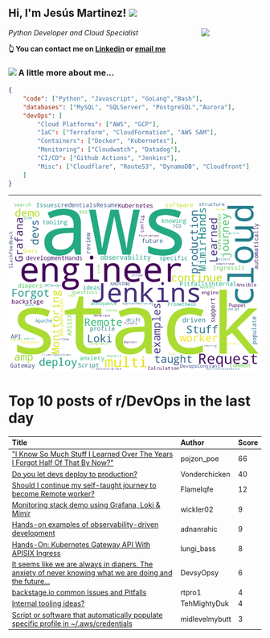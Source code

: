 <!--
**jmartinezl/jmartinezl** is a ✨ _special_ ✨ repository because its `README.md` (this file) appears on your GitHub profile.

Here are some ideas to get you started:

- 🔭 I’m currently working on ...
- 🌱 I’m currently learning ...
- 👯 I’m looking to collaborate on ...
- 🤔 I’m looking for help with ...
- 💬 Ask me about ...
- 📫 How to reach me: ...
- 😄 Pronouns: ...
- ⚡ Fun fact: ...
-->

<h2>Hi, I'm Jesús Martinez! <img src="https://media.giphy.com/media/WUlplcMpOCEmTGBtBW/giphy.gif" width="30"> </h2>
<img align='right' src="https://media.giphy.com/media/NytMLKyiaIh6VH9SPm/giphy.gif" width="120">
<p><em>Python Developer and Cloud Specialist
</em></p>

**👆 You can contact me on [Linkedin](https://www.linkedin.com/in/jes%C3%BAs-martinez-2b7b10104/) or [email me](mailto:jesus.mtz.lorenzo@gmail.com)**

### <img src="https://media.giphy.com/media/VgCDAzcKvsR6OM0uWg/giphy.gif" width="50"> A little more about me...  

```json
{
    "code": ["Python", "Javascript", "GoLang","Bash"],
    "databases": ["MySQL", "SQLServer", "PostgreSQL","Aurora"],
    "devOps": [
        "Cloud Platforms": ["AWS", "GCP"],
        "IaC": ["Terraform", "CloudFormation", "AWS SAM"],
        "Containers": ["Docker", "Kubernetes"],
        "Monitoring": ["Cloudwatch", "Datadog"],
        "CI/CD": ["Github Actions", "Jenkins"],
        "Misc": ["Cloudflare", "Route53", "DynamoDB", "Cloudfront"]
    ]
}
```
---

![Wordcloud](./cloud.png)

# Top 10 posts of r/DevOps in the last day

| Title | Author | Score |
|:---|:---|:---|
| ["I Know So Much Stuff I Learned Over The Years I Forgot Half Of That By Now?"](https://www.reddit.com/r/devops/comments/10gfegd/i_know_so_much_stuff_i_learned_over_the_years_i/) | pojzon_poe | 66 |
| [Do you let devs deploy to production?](https://www.reddit.com/r/devops/comments/10g3bcb/do_you_let_devs_deploy_to_production/) | Vonderchicken | 40 |
| [Should I continue my self-taught journey to become Remote worker?](https://www.reddit.com/r/devops/comments/10g4hmw/should_i_continue_my_selftaught_journey_to_become/) | FlameIqfe | 12 |
| [Monitoring stack demo using Grafana, Loki &amp; Mimir](https://www.reddit.com/r/devops/comments/10gfu0t/monitoring_stack_demo_using_grafana_loki_mimir/) | wickler02 | 9 |
| [Hands-on examples of observability-driven development](https://www.reddit.com/r/devops/comments/10gab31/handson_examples_of_observabilitydriven/) | adnanrahic | 9 |
| [Hands-On: Kubernetes Gateway API With APISIX Ingress](https://www.reddit.com/r/devops/comments/10gnldc/handson_kubernetes_gateway_api_with_apisix_ingress/) | lungi_bass | 8 |
| [It seems like we are always in diapers. The anxiety of never knowing what we are doing and the future...](https://www.reddit.com/r/devops/comments/10gslt1/it_seems_like_we_are_always_in_diapers_the/) | DevsyOpsy | 6 |
| [backstage.io common Issues and Pitfalls](https://www.reddit.com/r/devops/comments/10guddj/backstageio_common_issues_and_pitfalls/) | rtpro1 | 4 |
| [Internal tooling ideas?](https://www.reddit.com/r/devops/comments/10gsy86/internal_tooling_ideas/) | TehMightyDuk | 4 |
| [Script or software that automatically populate specific profile in ~/.aws/credentials](https://www.reddit.com/r/devops/comments/10ggej1/script_or_software_that_automatically_populate/) | midlevelmybutt | 3 |
